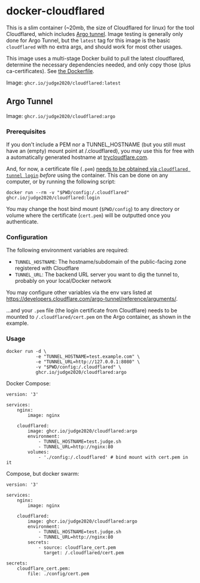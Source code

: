 # docker-cloudflared

This is a slim container (~20mb, the size of Cloudflared for linux) for the tool Cloudflared, which includes [Argo tunnel](https://www.cloudflare.com/products/argo-tunnel/). Image testing is generally only done for Argo Tunnel, but the `latest` tag for this image is the basic `cloudflared` with no extra args, and should work for most other usages.

This image uses a multi-stage Docker build to pull the latest cloudflared, determine the necessary dependencies needed, and only copy those (plus ca-certificates). See [the Dockerfile](Dockerfile).

Image: `ghcr.io/judge2020/cloudflared:latest`



## Argo Tunnel

Image: `ghcr.io/judge2020/cloudflared:argo`

### Prerequisites

If you don't include a PEM nor a TUNNEL_HOSTNAME (but you still must have an (empty) mount point at /.cloudflared), you may use this for free with a automatically generated hostname at [trycloudflare.com](https://developers.cloudflare.com/argo-tunnel/trycloudflare/).

And, for now, a certificate file (`.pem`) [needs to be obtained via `cloudflared tunnel login`](https://developers.cloudflare.com/argo-tunnel/quickstart/#step-3-login-to-your-cloudflare-account) *before* using the container. This can be done on any computer, or by running the following script:

```
docker run --rm -v "$PWD/config:/.cloudflared" ghcr.io/judge2020/cloudflared:login
```

You may change the host bind mount (`$PWD/config`) to any directory or volume where the certificate (`cert.pem`) will be outputted once you authenticate.


### Configuration

The following environment variables are required:

- `TUNNEL_HOSTNAME`: The hostname/subdomain of the public-facing zone registered with Cloudflare
- `TUNNEL_URL`: The backend URL server you want to dig the tunnel to, probably on your local/Docker network

You may configure other variables via the env vars listed at https://developers.cloudflare.com/argo-tunnel/reference/arguments/.

...and your `.pem` file (the login certificate from Cloudflare) needs to be mounted to `/.cloudflared/cert.pem` on the Argo container, as shown in the example.

### Usage

```
docker run -d \
           -e "TUNNEL_HOSTNAME=test.example.com" \
           -e "TUNNEL_URL=http://127.0.0.1:8080" \
           -v "$PWD/config:/.cloudflared" \
           ghcr.io/judge2020/cloudflared:argo
```

Docker Compose:

```
version: '3'

services:
    nginx:
        image: nginx
    
    cloudflared:
        image: ghcr.io/judge2020/cloudflared:argo
        environment: 
            - TUNNEL_HOSTNAME=test.judge.sh
            - TUNNEL_URL=http://nginx:80
        volumes:
            - './config:/.cloudflared' # bind mount with cert.pem in it
```

Compose, but docker swarm:

```
version: '3'

services:
    nginx:
        image: nginx
    
    cloudflared:
        image: ghcr.io/judge2020/cloudflared:argo
        environment: 
            - TUNNEL_HOSTNAME=test.judge.sh
            - TUNNEL_URL=http://nginx:80
        secrets:
            - source: cloudflare_cert.pem
              target: /.cloudflared/cert.pem

secrets:
    cloudflare_cert.pem:
        file: ./config/cert.pem
```
